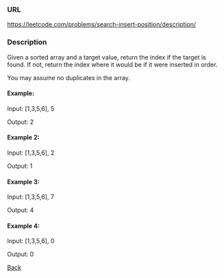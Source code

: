 ### URL

https://leetcode.com/problems/search-insert-position/description/

### Description

Given a sorted array and a target value, return the index if the target is found. If not, return the index where it would be if it were inserted in order.

You may assume no duplicates in the array.

#### Example:

Input: [1,3,5,6], 5

Output: 2

#### Example 2:

Input: [1,3,5,6], 2

Output: 1

#### Example 3:

Input: [1,3,5,6], 7

Output: 4

#### Example 4:

Input: [1,3,5,6], 0

Output: 0


[Back](./readme.md)